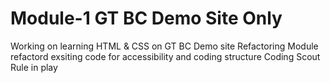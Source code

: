 # Module-1 GT BC Demo Site Only
Working on learning HTML & CSS on GT BC Demo site 
Refactoring Module refactord exsiting code for accessibility 
and coding structure
Coding Scout Rule in play
